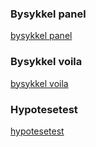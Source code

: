 ---
---
### Bysykkel panel
[bysykkel panel](byskkel-panel.herokuapp.com)

### Bysykkel voila
[bysykkel voila](byskkel-voila.herokuapp.com)

### Hypotesetest
[hypotesetest](hypotesetest.herokuapp.com)


